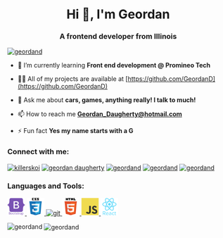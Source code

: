 <h1 align="center">Hi 👋, I'm Geordan</h1>
<h3 align="center">A frontend developer from Illinois</h3>

<p align="left"> <a href="https://twitter.com/killerskoi" target="blank"><img src="https://img.shields.io/twitter/follow/geordand?logo=twitter&style=for-the-badge" alt="geordand" /></a> </p>

- 🌱 I’m currently learning **Front end development @ Promineo Tech**

- 👨‍💻 All of my projects are available at [https://github.com/GeordanD](https://github.com/GeordanD)

- 💬 Ask me about **cars, games, anything really! I talk to much!**

- 📫 How to reach me **Geordan_Daugherty@hotmail.com**

- ⚡ Fun fact **Yes my name starts with a G**

<h3 align="left">Connect with me:</h3>
<p align="left">
<a href="https://twitter.com/killerskoi" target="blank"><img align="center" src="https://raw.githubusercontent.com/rahuldkjain/github-profile-readme-generator/master/src/images/icons/Social/twitter.svg" alt="killerskoi" height="30" width="40" /></a>
<a href="https://linkedin.com/in/geordan daugherty" target="blank"><img align="center" src="https://raw.githubusercontent.com/rahuldkjain/github-profile-readme-generator/master/src/images/icons/Social/linked-in-alt.svg" alt="geordan daugherty" height="30" width="40" /></a>
<a href="https://instagram.com/geordand" target="blank"><img align="center" src="https://raw.githubusercontent.com/rahuldkjain/github-profile-readme-generator/master/src/images/icons/Social/instagram.svg" alt="geordand" height="30" width="40" /></a>
<a href="https://www.youtube.com/c/geordand" target="blank"><img align="center" src="https://raw.githubusercontent.com/rahuldkjain/github-profile-readme-generator/master/src/images/icons/Social/youtube.svg" alt="geordand" height="30" width="40" /></a>
<a href="https://www.leetcode.com/geordand" target="blank"><img align="center" src="https://raw.githubusercontent.com/rahuldkjain/github-profile-readme-generator/master/src/images/icons/Social/leet-code.svg" alt="geordand" height="30" width="40" /></a>
</p>

<h3 align="left">Languages and Tools:</h3>
<p align="left"> <a href="https://getbootstrap.com" target="_blank" rel="noreferrer"> <img src="https://raw.githubusercontent.com/devicons/devicon/master/icons/bootstrap/bootstrap-plain-wordmark.svg" alt="bootstrap" width="40" height="40"/> </a> <a href="https://www.w3schools.com/css/" target="_blank" rel="noreferrer"> <img src="https://raw.githubusercontent.com/devicons/devicon/master/icons/css3/css3-original-wordmark.svg" alt="css3" width="40" height="40"/> </a> <a href="https://git-scm.com/" target="_blank" rel="noreferrer"> <img src="https://www.vectorlogo.zone/logos/git-scm/git-scm-icon.svg" alt="git" width="40" height="40"/> </a> <a href="https://www.w3.org/html/" target="_blank" rel="noreferrer"> <img src="https://raw.githubusercontent.com/devicons/devicon/master/icons/html5/html5-original-wordmark.svg" alt="html5" width="40" height="40"/> </a> <a href="https://developer.mozilla.org/en-US/docs/Web/JavaScript" target="_blank" rel="noreferrer"> <img src="https://raw.githubusercontent.com/devicons/devicon/master/icons/javascript/javascript-original.svg" alt="javascript" width="40" height="40"/> </a> <a href="https://reactjs.org/" target="_blank" rel="noreferrer"> <img src="https://raw.githubusercontent.com/devicons/devicon/master/icons/react/react-original-wordmark.svg" alt="react" width="40" height="40"/> </a> </p>

<p><img align="left" src="https://github-readme-stats.vercel.app/api/top-langs?username=geordand&show_icons=true&locale=en&layout=compact" alt="geordand" /></p>

<p>&nbsp;<img align="center" src="https://github-readme-stats.vercel.app/api?username=geordand&show_icons=true&locale=en" alt="geordand" /></p>
